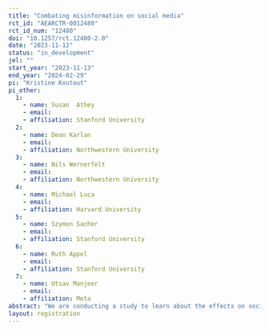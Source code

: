 ```yaml
---
title: "Combating misinformation on social media"
rct_id: "AEARCTR-0012480"
rct_id_num: "12480"
doi: "10.1257/rct.12480-2.0"
date: "2023-11-12"
status: "in_development"
jel: ""
start_year: "2023-11-13"
end_year: "2024-02-29"
pi: "Kristine Koutout"
pi_other:
  1:
    - name: Susan  Athey
    - email: 
    - affiliation: Stanford University
  2:
    - name: Dean Karlan
    - email: 
    - affiliation: Northwestern University
  3:
    - name: Nils Wernerfelt
    - email: 
    - affiliation: Northwestern University
  4:
    - name: Michael Luca
    - email: 
    - affiliation: Harvard University
  5:
    - name: Szymon Sacher
    - email: 
    - affiliation: Stanford University
  6:
    - name: Ruth Appel
    - email: 
    - affiliation: Stanford University
  7:
    - name: Utsav Manjeer
    - email: 
    - affiliation: Meta
abstract: "We are conducting a study to learn about the effects on social media behavior of interventions that educate social media users about how to identify and avoid sharing misleading information online. To date, studies of these interventions have predominantly used survey outcomes, which are subject to known concerns with experimenter demand effects. We test three previously evaluated interventions to learn whether these interventions also change real-world behavior on social media."
layout: registration
---
```


